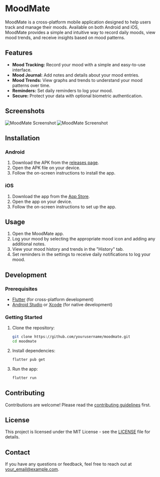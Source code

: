 # MoodMate

MoodMate is a cross-platform mobile application designed to help users track and manage their moods. Available on both Android and iOS, MoodMate provides a simple and intuitive way to record daily moods, view mood trends, and receive insights based on mood patterns.

## Features

- **Mood Tracking:** Record your mood with a simple and easy-to-use interface.
- **Mood Journal:** Add notes and details about your mood entries.
- **Mood Trends:** View graphs and trends to understand your mood patterns over time.
- **Reminders:** Set daily reminders to log your mood.
- **Secure:** Protect your data with optional biometric authentication.

## Screenshots

![MoodMate Screenshot](path_to_screenshot_1)
![MoodMate Screenshot](path_to_screenshot_2)

## Installation

### Android

1. Download the APK from the [releases page](link_to_releases).
2. Open the APK file on your device.
3. Follow the on-screen instructions to install the app.

### iOS

1. Download the app from the [App Store](link_to_app_store).
2. Open the app on your device.
3. Follow the on-screen instructions to set up the app.

## Usage

1. Open the MoodMate app.
2. Log your mood by selecting the appropriate mood icon and adding any additional notes.
3. View your mood history and trends in the "History" tab.
4. Set reminders in the settings to receive daily notifications to log your mood.

## Development

### Prerequisites

- [Flutter](https://flutter.dev/docs/get-started/install) (for cross-platform development)
- [Android Studio](https://developer.android.com/studio) or [Xcode](https://developer.apple.com/xcode/) (for native development)

### Getting Started

1. Clone the repository:
    ```bash
    git clone https://github.com/yourusername/moodmate.git
    cd moodmate
    ```

2. Install dependencies:
    ```bash
    flutter pub get
    ```

3. Run the app:
    ```bash
    flutter run
    ```

## Contributing

Contributions are welcome! Please read the [contributing guidelines](link_to_contributing_guidelines) first.

## License

This project is licensed under the MIT License - see the [LICENSE](LICENSE) file for details.

## Contact

If you have any questions or feedback, feel free to reach out at [your_email@example.com](mailto:your_email@example.com).
